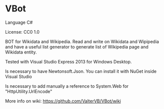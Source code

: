 VBot
====
Language C#

License: CC0 1.0

BOT for Wikidata and Wikipedia. Read and write on Wikidata and Wipipedia and have a useful list generator to generate list of Wikipedia page and Wikidata entity.

Tested with Visual Studio Express 2013 for Windows Desktop. 

Is necessary to have Newtonsoft.Json. You can install it with NuGet inside Visual Studio

Is necessary to add manually a reference to System.Web for "HttpUtility.UrlEncode"

More info on wiki: https://github.com/ValterVB/VBot/wiki
